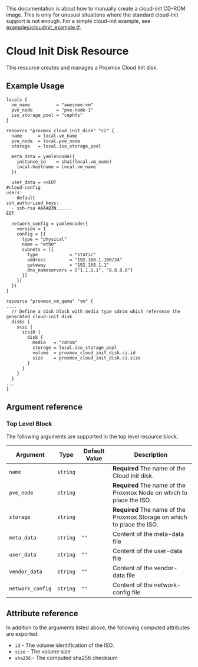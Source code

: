 This documentation is about how to manually create a cloud-init CD-ROM image.
This is only for unusual situations where the standard cloud-init support is
not enough. For a simple cloud-init example, see
[examples/cloudinit_example.tf](../examples/cloudinit_example.tf).

# Cloud Init Disk Resource

This resource creates and manages a Proxmox Cloud Init disk.

## Example Usage

```hcl
locals {
  vm_name          = "awesome-vm"
  pve_node         = "pve-node-1"
  iso_storage_pool = "cephfs"
}

resource "proxmox_cloud_init_disk" "ci" {
  name      = local.vm_name
  pve_node  = local.pve_node
  storage   = local.iso_storage_pool

  meta_data = yamlencode({
    instance_id    = sha1(local.vm_name)
    local-hostname = local.vm_name
  })

  user_data = <<EOT
#cloud-config
users:
  - default
ssh_authorized_keys:
  - ssh-rsa AAAAB3N......
EOT

  network_config = yamlencode({
    version = 1
    config = [{
      type = "physical"
      name = "eth0"
      subnets = [{
        type            = "static"
        address         = "192.168.1.100/24"
        gateway         = "192.168.1.1"
        dns_nameservers = ["1.1.1.1", "8.8.8.8"]
      }]
    }]
  })
}

resource "proxmox_vm_qemu" "vm" {
....
  // Define a disk block with media type cdrom which reference the generated cloud-init disk
  disks {
    scsi {
      scsi0 {
        disk {
          media   = "cdrom"
          storage = local.iso_storage_pool
          volume  = proxmox_cloud_init_disk.ci.id
          size    = proxmox_cloud_init_disk.ci.size
        }
      }
    }
  }
...
}

```

## Argument reference

### Top Level Block

The following arguments are supported in the top level resource block.

| Argument         | Type     | Default Value | Description                                                             |
| ---------------- | -------- | ------------- | ----------------------------------------------------------------------- |
| `name`           | `string` |               | **Required** The name of the Cloud Init disk.                           |
| `pve_node`       | `string` |               | **Required** The name of the Proxmox Node on which to place the ISO.    |
| `storage`        | `string` |               | **Required** The name of the Proxmox Storage on which to place the ISO. |
| `meta_data`      | `string` | `""`          | Content of the meta-data file                                           |
| `user_data`      | `string` | `""`          | Content of the user-data file                                           |
| `vendor_data`    | `string` | `""`          | Content of the vendor-data file                                         |
| `network_config` | `string` | `""`          | Content of the network-config file                                      |

## Attribute reference

In addition to the arguments listed above, the following computed attributes are exported:

- `id` - The volume identification of the ISO.
- `size` - The volume size
- `sha256` - The computed sha256 checksum
